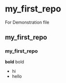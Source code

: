 # my_first_repo
For Demonstration file

##  my_first_repo

### my_first_repo

**bold**
bold

- hi
- hello
